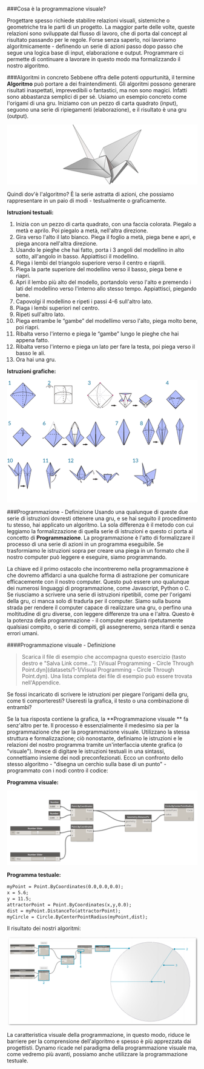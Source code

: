 ###Cosa è la programmazione visuale?

Progettare spesso richiede stabilire relazioni visuali, sistemiche o geometriche tra le parti di un progetto. La maggior parte delle volte, queste relazioni sono sviluppate dal flusso di lavoro, che di porta dal concept al risultato passando per le regole. Forse senza saperlo, noi lavoriamo algoritmicamente - definendo un serie di azioni passo dopo passo che segue una logica base di input, elaborazione e output. Programmare ci permette di continuare a lavorare in questo modo ma formalizzando il nostro algoritmo.

###Algoritmi in concreto
Sebbene offra delle potenti oppurtunità, il termine **Algoritmo** può portare a dei fraintendimenti. Gli algoritmi possono generare risultati inaspettati, imprevedibili o fantastici, ma non sono magici. Infatti sono abbastanza semplici di per sé. Usiamo un esempio concreto come l'origami di una gru. Iniziamo con un pezzo di carta quadrato (input), seguono una serie di ripiegamenti (elaborazione), e il risultato è una gru (output).

![Origami Crane](images/1-1/00-OrigamiCrane.png)

Quindi dov'è l'algoritmo? È la serie astratta di azioni, che possiamo rappresentare in un paio di modi - testualmente o graficamente.

**Istruzioni testuali:**

1. Inizia con un pezzo di carta quadrato, con una faccia colorata. Piegalo a metà e aprilo. Poi piegalo a metà, nell'altra direzione.
2. Gira verso l'alto il lato bianco. Piega il foglio a metà, piega bene e apri, e piega ancora nell'altra direzione.
3. Usando le pieghe che hai fatto, porta i 3 angoli del modellino in alto sotto, all'angolo in basso. Appiattisci il modellino.
4. Piega i lembi del triangolo superiore verso il centro e riaprili.
5. Piega la parte superiore del modellino verso il basso, piega bene e riapri.
6. Apri il lembo più alto del modello, portandolo verso l'alto e premendo i lati del modellino verso l'interno allo stesso tempo. Appiattisci, piegando bene.
7. Capovolgi il modellino e ripeti i passi 4-6 sull'altro lato.
8. Piaga i lembi superiori nel centro.
9. Ripeti sull'altro lato.
10. Piega entrambe le “gambe” del modellimo verso l'alto, piega molto bene, poi riapri.
11. Ribalta verso l'interno e piega le “gambe” lungo le pieghe che hai appena fatto.
12. Ribalta verso l'interno e piega un lato per fare la testa, poi piega verso il basso le ali.
13. Ora hai una gru.

**Istruzioni grafiche:**

![Needs Update- Origami Crane](images/1-1/01-OrigamiCraneInstructions.png)

###Programmazione - Definizione
Usando una qualunque di queste due serie di istruzioni dovresti ottenere una gru, e se hai seguito il procedimento tu stesso, hai applicato un algoritmo. La sola differenza è il metodo con cui leggiamo la formalizzazione di quella serie di istruzioni e questo ci porta al concetto di **Programmazione**. La programmazione è l'atto di formalizzare il processo di una serie di azioni in un programma eseguibile. Se trasformiamo le istruzioni sopra per creare una piega in un formato che il nostro computer può leggere e eseguire, siamo programmando.

La chiave ed il primo ostacolo che incontreremo nella programmazione è che dovremo affidarci a una qualche forma di astrazione per comunicare efficacemente con il nostro computer. Questo può essere uno qualunque dei numerosi linguaggi di programmazione, come Javascript, Python o C. Se riusciamo a scrivere una serie di istruzioni ripetibili, come per l'origami della gru, ci manca solo di tradurla per il computer. Siamo sulla buona strada per rendere il computer capace di realizzare una gru, o perfino una moltitudine di gru diverse, con leggere differenze tra una e l'altra. Questo è la potenza della programmazione - il computer eseguirà ripetutamente qualsiasi compito, o serie di compiti, gli assegneremo, senza ritardi e senza errori umani.

####Programmazione visuale - Definizione
>Scarica il file di esempio che accompagna questo esercizio (tasto destro e "Salva Link come..."): [Visual Programming - Circle Through Point.dyn](datasets/1-1/Visual Programming - Circle Through Point.dyn). Una lista completa dei file di esempio può essere trovata nell'Appendice.

Se fossi incaricato di scrivere le istruzioni per piegare l'origami della gru, come ti comporteresti? Useresti la grafica, il testo o una combinazione di entrambi?

Se la tua risposta contiene la grafica, la **Programmazione visuale ** fa senz'altro per te. Il processo è essenzialmente il medesimo sia per la programmazione che per la programmazione visuale. Utilizzano la stessa struttura e formalizzazione; ciò nonostante, definiamo le istruzioni e le relazioni del nostro programma tramite un'interfaccia utente grafica (o "visuale"). Invece di digitare le istruzioni testuali in una sintassi, connettiamo insieme dei nodi preconfezionati. Ecco un confronto dello stesso algoritmo - "disegna un cerchio sulla base di un punto" - programmato con i nodi contro il codice:

**Programma visuale:**

![Basic Visual Program ](images/1-1/03-BasicVisualProgram.png)

**Programma testuale:**
```
myPoint = Point.ByCoordinates(0.0,0.0,0.0);
x = 5.6;
y = 11.5;
attractorPoint = Point.ByCoordinates(x,y,0.0);
dist = myPoint.DistanceTo(attractorPoint);
myCircle = Circle.ByCenterPointRadius(myPoint,dist);
```
Il risultato dei nostri algoritmi:

![Circle Through Point ](images/1-1/04-CircleThroughPoint.png)

La caratteristica visuale della programmazione, in questo modo, riduce le barriere per la comprensione dell'algoritmo e spesso è più apprezzata dai progettisti. Dynamo ricade nel paradigma della programmazione visuale ma, come vedremo più avanti, possiamo anche utilizzare la programmazione testuale.
